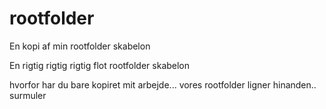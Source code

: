 # rootfolder
En kopi af min rootfolder skabelon


En rigtig rigtig rigtig flot rootfolder skabelon

hvorfor har du bare kopiret mit arbejde... vores rootfolder ligner hinanden.. surmuler
